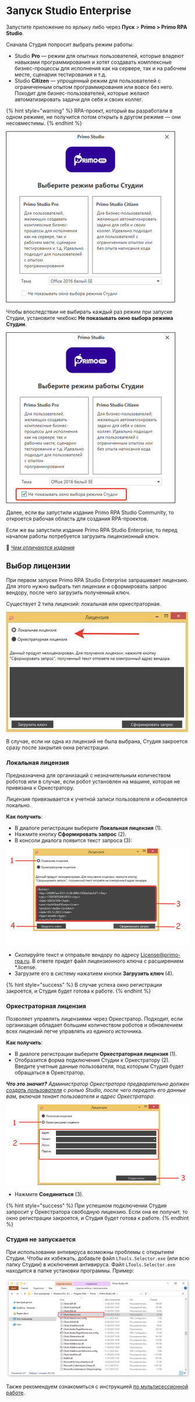 # Запуск Studio Enterprise

Запустите приложение по ярлыку либо через **Пуск** > **Primo > Primo RPA Studio**. 

Сначала Студия попросит выбрать режим работы:
* Studio **Pro** — режим для опытных пользователей, которые владеют навыками программирования и хотят создавать комплексные бизнес-процессы для исполнения как на сервере, так и на рабочем месте, сценарии тестирования и т.д.
* Studio **Citizen** — упрощенный режим для пользователей с ограниченным опытом программирования или вовсе без него. Походит для бизнес-пользователей, которые желают автоматизировать задачи для себя и своих коллег.

{% hint style="warning" %}
RPA-проект, который вы разработали в одном режиме, не получится потом открыть в другом режиме — они несовместимы.
{% endhint %}

![](<../../.gitbook/assets1/studio-modes.png>)

Чтобы впоследствии не выбирать каждый раз режим при запуске Студии, установите чекбокс **Не показывать окно выбора режима Студии**. 

![](<../../.gitbook/assets1/studio-dont-show-modes.png>)

Далее, если вы запустили издание Primo RPA Studio Community, то откроется рабочая область для создания RPA-проектов.

Если же вы запустили издание Primo RPA Studio Enterprise, то перед началом работы потребуется загрузить лицензионный ключ. 

:small_blue_diamond: *[Чем отличаются издания](https://docs.primo-rpa.ru/primo-rpa/primo-rpa-studio/common/editions)*

## Выбор лицензии

При первом запуске Primo RPA Studio Enterprise запрашивает лицензию. Для этого нужно выбрать тип лицензии и сформировать запрос вендору, после чего загрузить полученный ключ.

Существует 2 типа лицензий: локальная или оркестраторная. 

![](<../../.gitbook/assets/Лицензии в Студии.png>)

В случае, если ни одна из лицензий не была выбрана, Студия закроется сразу после закрытия окна регистрации. 

### Локальная лицензия

Предназначена для организаций с незначительным количеством роботов или в случае, если робот установлен на машине, которая не привязана к Оркестратору. 

Лицензия привязывается к учетной записи пользователя и обновляется локально.

**Как получить**: 
* В диалоге регистрации выберите **Локальная лицензия** (1).
* Нажмите кнопку **Сформировать запрос** (2).
* В консоли диалога появится текст запроса (3):

![](<../../.gitbook/assets/local-license-for-studio.png>)
    
* Скопируйте текст и отправьте вендору по адресу [License@primo-rpa.ru](mailto:License@primo-rpa.ru). В ответе придет файл лицензионного ключа с расширением \*.license.
* Загрузите его в систему нажатием кнопки **Загрузить ключ** (4). 
    
{% hint style="success" %}
В случае успеха окно регистрации закроется, и Студия будет готова к работе. 
{% endhint %}

### Оркестраторная лицензия

Позволяет управлять лицензиями через Оркестратор. Подходит, если организация обладает большим количеством роботов и обновлением всех лицензий легче управлять из единого источника. 

**Как получить**: 
* В диалоге регистрации выберите **Оркестраторная лицензия** (1).
* Отобразится форма подключения Студии к Оркестратору (2). Введите учетные данные пользователя, под которым Студия будет обращаться в Оркестратор.

***Что это значит?** Администратор Оркестратора предварительно должен [создать пользователя](https://docs.primo-rpa.ru/primo-rpa/orchestrator/orchestrator-admin/users/orch-users) с ролью Studio, после чего передать его данные вам, включая тенант пользователя и адрес Оркестратора:*

![](<../../.gitbook/assets/orch-license-for-studio.png>)

* Нажмите **Соединиться** (3).

{% hint style="success" %}
При успешном подключении Студия запросит у Оркестратора свободную лицензию. Если она ее получит, то окно регистрации закроется, и Студия будет готова к работе. 
{% endhint %}


### Студия не запускается
При использовании антивируса возможны проблемы с открытием Студии. Чтобы их избежать, добавьте файл `LTools.Selector.exe` (или всю папку Студии) в исключения антивируса. Файл `LTools.Selector.exe` находится в папке установки программы. Пример:

![](<../../.gitbook/assets/ltools.selector.exe-here.png>)

Также рекомендуем ознакомиться с инструкцией [по мультисессионной работе](https://docs.primo-rpa.ru/primo-rpa/primo-studio/settings/layout/multisession).
